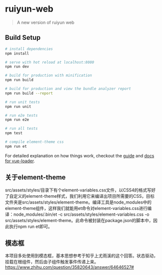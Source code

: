 # ruiyun-web

> A new version of ruiyun web

## Build Setup

``` bash
# install dependencies
npm install

# serve with hot reload at localhost:8080
npm run dev

# build for production with minification
npm run build

# build for production and view the bundle analyzer report
npm run build --report

# run unit tests
npm run unit

# run e2e tests
npm run e2e

# run all tests
npm test

# compile element-theme css
npm run et
```

For detailed explanation on how things work, checkout the [guide](http://vuejs-templates.github.io/webpack/) and [docs for vue-loader](http://vuejs.github.io/vue-loader).

## 关于element-theme
src/assets/styles/目录下有个element-variables.css文件，以CSS4的格式写好了自定义的element-theme样式，我们利用它来编译出项目所需要的CSS，目标文件夹是src/assets/styles/element-theme。编译工具是node_modules中的element-theme组件，这样我们就能用et命令对element-variables.css进行编译：node_modules/.bin/et -c src/assets/styles/element-variables.css -o src/assets/styles/element-theme。此命令被封装在package.json的脚本中，因此执行npm run et即可。

## 模态框
本项目多处使用到模态框，基本思想参考于知乎上尤雨溪的这个回答。状态驱动，挂载在根组件，然后由子组件触发事件传递上来。
https://www.zhihu.com/question/35820643/answer/64646527#
